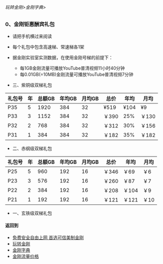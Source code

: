 ###### 玩转金刚>金刚字典>
### 0、金刚钜惠酬宾礼包
- 请把手机横过来阅读
- 每个礼包中包含高速梯、常速梯各1架
- 据金刚实验室实测数据，在使用金刚号梯的前提下：
  - 每1GB金刚流量可播放YouTube普清视频11小时40分钟
  - 每0.01GB(=10MB)金刚流量可播放YouTube普清视频7分钟

- 三、紫铜级双梯礼包

|礼包号|年|总额GB|年均GB|月均GB|总价|年均|月均|
|-----|--|-----|-----|-----|-----|----|--| 
|P35  |5|1920  |384  |32|¥519|¥104|¥9|
|P33  |3|1152 |384   |32|￥390|25%|￥130|￥11|
|P32|2|768|384 |32   |￥312|30%|￥156|￥13|
|P31|1|384|384 |32   |￥182|35%|￥182|￥15|




- 二、赤纲级双梯礼包

|礼包号|年|总额GB|年均GB|月均GB|总价|年均|月均|
|-----|--|-----|-----|-----|-----|----|--| 
|P25|5|960|192|16|￥346|￥69|￥6|
|P23|3|576|192|16|￥260|￥87|￥7|
|P22|2|384|192|16|￥208|￥104|￥9|
|P21|1|192|192|16|￥121|￥121|￥10|

- 一、玄铁级双梯礼包


#### 返回到
- [免费安全自由上网 首选可信美制金刚](https://github.com/a2zitpro/web/blob/master/%E5%BE%80%E5%90%8E%E7%BF%BB.md)
- [玩转金刚](https://github.com/a2zitpro/web/blob/master/LadderFree/A.md)
- [金刚字典](https://github.com/a2zitpro/web/blob/master/LadderFree/kkDictionary/KKDictionary.md)
- [金刚流量价格](https://github.com/a2zitpro/web/blob/master/LadderFree/kkDictionary/Price/KKDTPrice.md)



